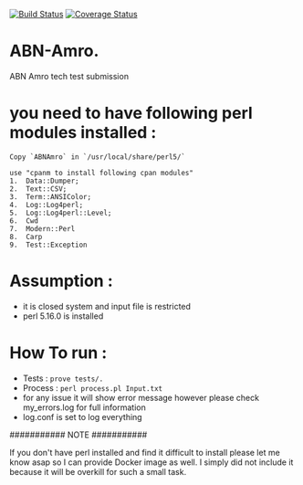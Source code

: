 [![Build Status](https://travis-ci.org/rajhiren/ABNAmro.svg?branch=master)](https://travis-ci.org/rajhiren/ABNAmro)
[![Coverage Status](https://coveralls.io/repos/github/rajhiren/ABNAmro/badge.svg?branch=%28HEAD+detached+at+9f1a535%29)](https://coveralls.io/github/rajhiren/ABNAmro?branch=%28HEAD+detached+at+9f1a535%29)

# ABN-Amro.
ABN Amro tech test submission

# you need to have following perl modules installed :

    Copy `ABNAmro` in `/usr/local/share/perl5/`

    use "cpanm to install following cpan modules"
    1.  Data::Dumper;
    2.  Text::CSV;
    3.  Term::ANSIColor;
    4.  Log::Log4perl;
    5.  Log::Log4perl::Level;
    6.  Cwd
    7.  Modern::Perl
    8.  Carp
    9.  Test::Exception

# Assumption :

  - it is closed system and input file is restricted
  - perl 5.16.0 is installed

# How To run :
  - Tests : ` prove tests/. `
  - Process  :  ` perl process.pl Input.txt `
  - for any issue it will show error message however please check my_errors.log for full information
  - log.conf is set to log everything

########### NOTE ###########

  If you don't have perl installed and find it difficult to install please let me know asap so I can provide Docker image as well.
  I simply did not include it because it will be overkill for such a small task.
